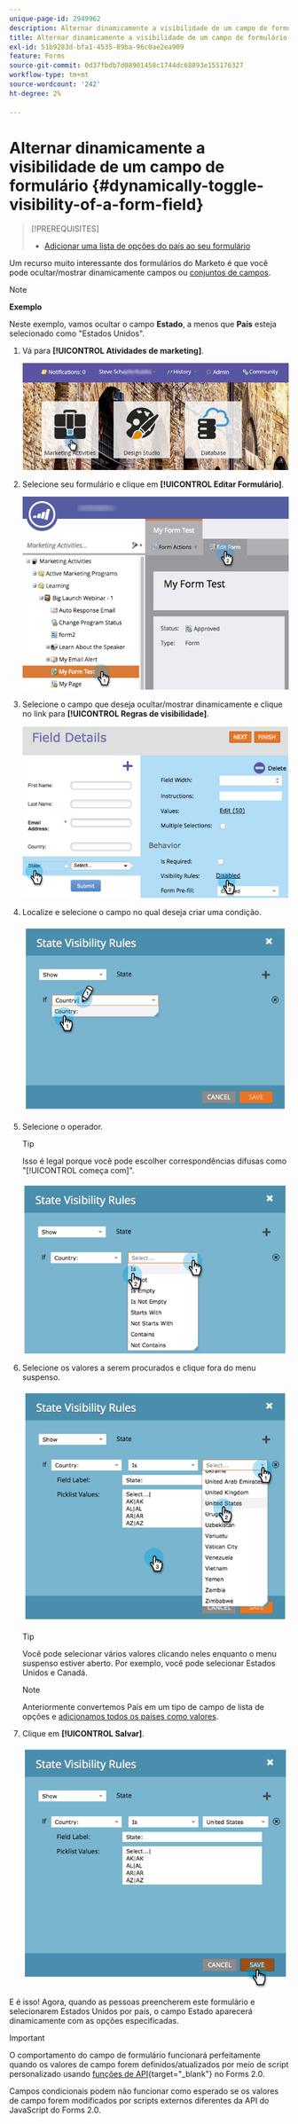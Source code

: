 ```yaml
---
unique-page-id: 2949962
description: Alternar dinamicamente a visibilidade de um campo de formulário - Documentação do Marketo - Documentação do produto
title: Alternar dinamicamente a visibilidade de um campo de formulário
exl-id: 51b9283d-bfa1-4535-89ba-96c0ae2ea909
feature: Forms
source-git-commit: 0d37fbdb7d08901458c1744dc68893e155176327
workflow-type: tm+mt
source-wordcount: '242'
ht-degree: 2%

---
```


# Alternar dinamicamente a visibilidade de um campo de formulário {#dynamically-toggle-visibility-of-a-form-field}

>[!PREREQUISITES]
>
>* [Adicionar uma lista de opções do país ao seu formulário](/help/marketo/product-docs/demand-generation/forms/form-actions/add-a-country-picklist-to-your-form.md)

Um recurso muito interessante dos formulários do Marketo é que você pode ocultar/mostrar dinamicamente campos ou [conjuntos de campos](/help/marketo/product-docs/demand-generation/forms/form-fields/add-a-fieldset-to-a-form.md).

>[!NOTE]
>
>**Exemplo**
>
>Neste exemplo, vamos ocultar o campo **Estado**, a menos que **País** esteja selecionado como &quot;Estados Unidos&quot;.

1. Vá para **[!UICONTROL Atividades de marketing]**.

   ![](assets/login-marketing-activities-8.png)

1. Selecione seu formulário e clique em **[!UICONTROL Editar Formulário]**.

   ![](assets/editform-1.png)

1. Selecione o campo que deseja ocultar/mostrar dinamicamente e clique no link para **[!UICONTROL Regras de visibilidade]**.

   ![](assets/image2014-9-15-15-3a16-3a0.png)

1. Localize e selecione o campo no qual deseja criar uma condição.

   ![](assets/image2014-9-15-15-3a16-3a12.png)

1. Selecione o operador.

   >[!TIP]
   >
   >Isso é legal porque você pode escolher correspondências difusas como &quot;[!UICONTROL começa com]&quot;.

   ![](assets/image2014-9-15-15-3a16-3a50.png)

1. Selecione os valores a serem procurados e clique fora do menu suspenso.

   ![](assets/image2014-9-15-15-3a17-3a4.png)

   >[!TIP]
   >
   >Você pode selecionar vários valores clicando neles enquanto o menu suspenso estiver aberto. Por exemplo, você pode selecionar Estados Unidos e Canadá.

   >[!NOTE]
   >
   >Anteriormente convertemos País em um tipo de campo de lista de opções e [adicionamos todos os países como valores](/help/marketo/product-docs/demand-generation/forms/form-actions/add-a-country-picklist-to-your-form.md).

1. Clique em **[!UICONTROL Salvar]**.

   ![](assets/image2014-9-15-15-3a18-3a15.png)

E é isso! Agora, quando as pessoas preencherem este formulário e selecionarem Estados Unidos por país, o campo Estado aparecerá dinamicamente com as opções especificadas.

>[!IMPORTANT]
>
>O comportamento do campo de formulário funcionará perfeitamente quando os valores de campo forem definidos/atualizados por meio de script personalizado usando [funções de API](https://experienceleague.adobe.com/pt-br/docs/marketo-developer/marketo/javascriptapi/forms-api-reference){target="_blank"} no Forms 2.0.
>
>Campos condicionais podem não funcionar como esperado se os valores de campo forem modificados por scripts externos diferentes da API do JavaScript do Forms 2.0.
